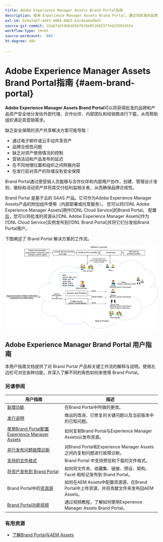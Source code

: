```yaml
---
title: Adobe Experience Manager Assets Brand Portal指南
description: 使用 Experience Manager Assets Brand Portal，通过将获准的品牌和产品资产安全地分发给外部代理、合作伙伴、内部团队和经销商进行下载来满足营销需求。
exl-id: bc9a7ab7-4d43-4004-94b3-b2c9eadad9e3
source-git-commit: 32a67abf466dd3bf635b851b02377ed23591915e
workflow-type: tm+mt
source-wordcount: '401'
ht-degree: 48%

---
```


# Adobe Experience Manager Assets Brand Portal指南 {#aem-brand-portal}

**Adobe Experience Manager Assets Brand Portal**&#x200B;可以将获得批准的品牌和产品资产安全地分发给外部代理、合作伙伴、内部团队和经销商进行下载，从而帮助组织满足其营销需求。

缺乏安全保障的资产共享解决方案可能导致：

* 通过电子邮件或云手动共享资产
* 品牌合规性问题
* 缺乏对资产使用情况的控制
* 营销活动和产品发布的延迟
* 在不同地理位置和组织之间照搬内容
* 在发行前对资产的存储没有安全保障

Brand Portal通过使营销人员能够与合作伙伴和内部用户协作，创建、管理设计准则、徽标和活动资产并将其交付给利益相关者，从而确保品牌合规性。

Brand Portal 是基于云的 SAAS 产品。它可作为Adobe Experience Manager Assets产品的附加组件使用（内部部署或托管服务）。 您可以将[!DNL Adobe Experience Manager Assets]用作[!DNL Cloud Service]的Brand Portal。 配置[后](https://experienceleague.adobe.com/zh-hans/docs/experience-manager-cloud-service/content/assets/brand-portal/configure-aem-assets-with-brand-portal)，您可以将批准的资源从[!DNL Adobe Experience Manager Assets]作为[!DNL Cloud Service]实例发布到[!DNL Brand Portal]并将它们分发给Brand Portal用户。

下图阐述了 Brand Portal 解决方案的工作流。

![Brand Portal工作流](assets/BPWorkflow1.png)

## Adobe Experience Manager Brand Portal 用户指南

本用户指南文档提供了对 Brand Portal 产品和关键工作流的解释与说明。使用左边栏可浏览各种功能，并深入了解不同的角色如何来使用 Brand Portal。

### 另请参阅

| 用户指南 | 描述 |
|--- |---|
| [新增功能](whats-new.md) | 在Brand Portal中所做的更改。 |
| [发行说明](brand-portal-release-notes.md) | 做出的改进、已修复的关键问题以及当前版本中的已知问题。 |
| [使用Brand Portal配置Experience Manager Assets](../using/configure-aem-assets-with-brand-portal.md) | 如何复制Brand Portal与Experience Manager Assets以发布资源。 |
| [并行发布问题故障诊断](troubleshoot-parallel-publishing.md) | 对Brand Portal和Experience Manager Assets之间的复制问题进行故障诊断。 |
| [支持的文件格式](brand-portal-supported-formats.md) | Brand Portal 中支持预览和下载的文件格式。 |
| [将资产发布到 Brand Portal](brand-portal-sharing-folders.md) | 如何将文件夹、收藏集、链接、预设、架构、Facet 和标记发布到 Brand Portal。 |
| Brand Portal中的[资源源](brand-portal-asset-sourcing.md) | 如何在AEM Assets中配置资源源，在Brand Portal中上传资源，并将贡献文件夹发布回AEM Assets。 |
| [Brand Portal功能视频](https://experienceleague.adobe.com/zh-hans?lang=en&amp;tag=Brand+Portal#recommended/solutions/experience-manager) | 通过视频教程，了解如何使用Experience Manager Assets Brand Portal。 |

### 有用资源

* [了解Brand Portal与AEM Assets](https://experienceleague.adobe.com/zh-hans/docs/experience-manager-brand-portal/using/home)
